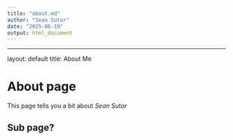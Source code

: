 ```yaml
---
title: "about.md"
author: "Sean Sutor"
date: "2025-06-19"
output: html_document
---
```



---
layout: default
title: About Me

# About page

This page tells you a bit about *Sean Sutor*

## Sub page?